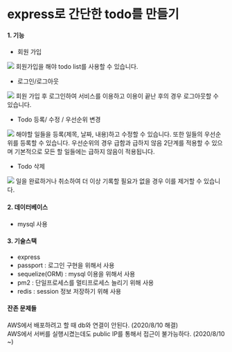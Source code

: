 express로 간단한 todo를 만들기
===================================

#### 1. 기능
* 회원 가입
<img src="./mdimg/join_capture.10.gif">
회원가입을 해야 todo list를 사용할 수 있습니다.   

* 로그인/로그아웃
<img src="./mdimg/loginlogout_capture.gif">
회원 가입 후 로그인하여 서비스를 이용하고 이용이 끝난 후의 경우 로그아웃할 수 있습니다.   

* Todo 등록/ 수정 / 우선순위 변경 
<img src="./mdimg/CRU.gif">
해야할 일들을 등록(제목, 날짜, 내용)하고 수정할 수 있습니다. 또한 일들의 우선순위를 등록할 수 있습니다.   
우선순위의 경우 급함과 급하지 않음 2단계를 적용할 수 있으며 기본적으로 모든 할 일들에는 급하지 않음이 적용됩니다.    

* Todo 삭제
<img src="./mdimg/delete.gif">
일을 완료하거나 취소하여 더 이상 기록할 필요가 없을 경우 이를 제거할 수 있습니다.

#### 2. 데이터베이스
* mysql 사용

#### 3. 기술스택
* express
* passport : 로그인 구현을 위해서 사용
* sequelize(ORM) : mysql 이용을 위해서 사용
* pm2 : 단일프로세스를 멀티프로세스 늘리기 위해 사용 
* redis : session 정보 저장하기 위해 사용

#### 잔존 문제들
AWS에서 배포하려고 할 때 db와 연결이 안된다. (2020/8/10 해결)   
AWS에서 서버를 실행시켰는데도 public IP를 통해서 접근이 불가능하다. (2020/8/10 ~)   